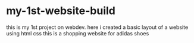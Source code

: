# my-1st-website-build
this is my 1st project on webdev. here i created a basic layout of a website using html css
this is a shopping website for adidas shoes
